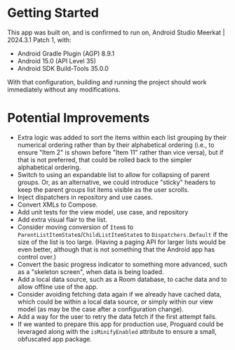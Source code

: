 # Getting Started
This app was built on, and is confirmed to run on, Android Studio Meerkat | 2024.3.1 Patch 1, with:
- Android Gradle Plugin (AGP) 8.9.1
- Android 15.0 (API Level 35)
- Android SDK Build-Tools 35.0.0

With that configuration, building and running the project should work immediately without any modifications.

# Potential Improvements
- Extra logic was added to sort the items within each list grouping by their numerical ordering rather than by their alphabetical ordering (i.e., to ensure "Item 2" is shown before "Item 11" rather than vice versa), but if that is not preferred, that could be rolled back to the simpler alphabetical ordering.
- Switch to using an expandable list to allow for collapsing of parent groups.  Or, as an alternative, we could introduce "sticky" headers to keep the parent groups list items visible as the user scrolls.
- Inject dispatchers in repository and use cases.
- Convert XMLs to Compose.
- Add unit tests for the view model, use case, and repository
- Add extra visual flair to the list.
- Consider moving conversion of `Item`s to `ParentListItemState`s/`ChildListItemState`s to `Dispatchers.Default` if the size of the list is too large.  (Having a paging API for larger lists would be even better, although that is not something that the Android app has control over.)
- Convert the basic progress indicator to something more advanced, such as a "skeleton screen", when data is being loaded.
- Add a local data source, such as a Room database, to cache data and to allow offline use of the app.
- Consider avoiding fetching data again if we already have cached data, which could be within a local data source, or simply within our view model (as may be the case after a configuration change).
- Add a way for the user to retry the data fetch if the first attempt fails.
- If we wanted to prepare this app for production use, Proguard could be leveraged along with the `isMinifyEnabled` attribute to ensure a small, obfuscated app package.